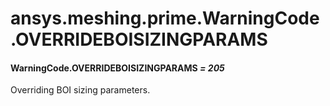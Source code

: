 # ansys.meshing.prime.WarningCode.OVERRIDEBOISIZINGPARAMS



#### WarningCode.OVERRIDEBOISIZINGPARAMS *= 205*

Overriding BOI sizing parameters.

<!-- !! processed by numpydoc !! -->
